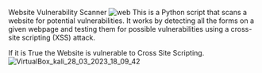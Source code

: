 Website Vulnerability Scanner
![web](https://user-images.githubusercontent.com/93094166/228315023-7518da70-5d00-4c48-ba75-8cd0302b6b5a.jpg)
This is a Python script that scans a website for potential vulnerabilities. It works by detecting all the forms on a given webpage and testing them for possible vulnerabilities using a cross-site scripting (XSS) attack.

If it is True the Website is vulnerable to Cross Site Scripting.
![VirtualBox_kali_28_03_2023_18_09_42](https://user-images.githubusercontent.com/93094166/228316330-95e72147-afa3-454d-a45d-e96499268009.png)
